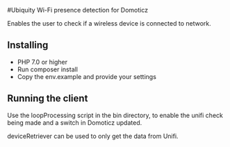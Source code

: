 #Ubiquity Wi-Fi presence detection for Domoticz

Enables the user to check if a wireless device is connected to network.

## Installing
- PHP 7.0 or higher
- Run composer install
- Copy the env.example and provide your settings

## Running the client
Use the loopProcessing script in the bin directory, to enable the unifi check being made and a switch in Domoticz updated.

deviceRetriever can be used to only get the data from Unifi.